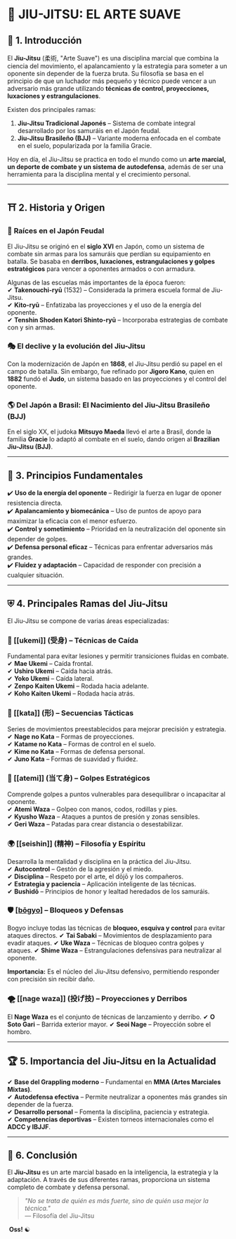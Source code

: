 # 🥋 JIU-JITSU: EL ARTE SUAVE

## 🌟 **1. Introducción**

El **Jiu-Jitsu** (柔術, "Arte Suave") es una disciplina marcial que combina la ciencia del movimiento, el apalancamiento y la estrategia para someter a un oponente sin depender de la fuerza bruta. Su filosofía se basa en el principio de que un luchador más pequeño y técnico puede vencer a un adversario más grande utilizando **técnicas de control, proyecciones, luxaciones y estrangulaciones**.

Existen dos principales ramas:

1. **Jiu-Jitsu Tradicional Japonés** – Sistema de combate integral desarrollado por los samuráis en el Japón feudal.
2. **Jiu-Jitsu Brasileño (BJJ)** – Variante moderna enfocada en el combate en el suelo, popularizada por la familia Gracie.

Hoy en día, el Jiu-Jitsu se practica en todo el mundo como un **arte marcial, un deporte de combate y un sistema de autodefensa**, además de ser una herramienta para la disciplina mental y el crecimiento personal.

---

## ⛩️ **2. Historia y Origen**

### 📜 **Raíces en el Japón Feudal**

El Jiu-Jitsu se originó en el **siglo XVI** en Japón, como un sistema de combate sin armas para los samuráis que perdían su equipamiento en batalla. Se basaba en **derribos, luxaciones, estrangulaciones y golpes estratégicos** para vencer a oponentes armados o con armadura.

Algunas de las escuelas más importantes de la época fueron:  
✔ **Takenouchi-ryū** (1532) – Considerada la primera escuela formal de Jiu-Jitsu.  
✔ **Kito-ryū** – Enfatizaba las proyecciones y el uso de la energía del oponente.  
✔ **Tenshin Shoden Katori Shinto-ryū** – Incorporaba estrategias de combate con y sin armas.

### 🎭 **El declive y la evolución del Jiu-Jitsu**

Con la modernización de Japón en **1868**, el Jiu-Jitsu perdió su papel en el campo de batalla. Sin embargo, fue refinado por **Jigoro Kano**, quien en **1882** fundó el **Judo**, un sistema basado en las proyecciones y el control del oponente.

### 🌎 **Del Japón a Brasil: El Nacimiento del Jiu-Jitsu Brasileño (BJJ)**

En el siglo XX, el judoka **Mitsuyo Maeda** llevó el arte a Brasil, donde la familia **Gracie** lo adaptó al combate en el suelo, dando origen al **Brazilian Jiu-Jitsu (BJJ)**.

---

## 🏰 **3. Principios Fundamentales**

✔️ **Uso de la energía del oponente** – Redirigir la fuerza en lugar de oponer resistencia directa.  
✔️ **Apalancamiento y biomecánica** – Uso de puntos de apoyo para maximizar la eficacia con el menor esfuerzo.  
✔️ **Control y sometimiento** – Prioridad en la neutralización del oponente sin depender de golpes.  
✔️ **Defensa personal eficaz** – Técnicas para enfrentar adversarios más grandes.  
✔️ **Fluidez y adaptación** – Capacidad de responder con precisión a cualquier situación.

---

## ⛨️ **4. Principales Ramas del Jiu-Jitsu**

El Jiu-Jitsu se compone de varias áreas especializadas:

### **🔄 [[ukemi]] (受身) – Técnicas de Caída**

Fundamental para evitar lesiones y permitir transiciones fluidas en combate.  
✔ **Mae Ukemi** – Caída frontal.  
✔ **Ushiro Ukemi** – Caída hacia atrás.  
✔ **Yoko Ukemi** – Caída lateral.  
✔ **Zenpo Kaiten Ukemi** – Rodada hacia adelante.  
✔ **Koho Kaiten Ukemi** – Rodada hacia atrás.

### **🥇 [[kata]] (形) – Secuencias Tácticas**

Series de movimientos preestablecidos para mejorar precisión y estrategia.  
✔ **Nage no Kata** – Formas de proyecciones.  
✔ **Katame no Kata** – Formas de control en el suelo.  
✔ **Kime no Kata** – Formas de defensa personal.  
✔ **Juno Kata** – Formas de suavidad y fluidez.

### **🌟 [[atemi]] (当て身) – Golpes Estratégicos**

Comprende golpes a puntos vulnerables para desequilibrar o incapacitar al oponente.  
✔ **Atemi Waza** – Golpeo con manos, codos, rodillas y pies.  
✔ **Kyusho Waza** – Ataques a puntos de presión y zonas sensibles.  
✔ **Geri Waza** – Patadas para crear distancia o desestabilizar.

### **🌍 [[seishin]] (精神) – Filosofía y Espíritu**

Desarrolla la mentalidad y disciplina en la práctica del Jiu-Jitsu.  
✔ **Autocontrol** – Gestón de la agresión y el miedo.  
✔ **Disciplina** – Respeto por el arte, el dōjō y los compañeros.  
✔ **Estrategia y paciencia** – Aplicación inteligente de las técnicas.  
✔ **Bushidō** – Principios de honor y lealtad heredados de los samuráis.

### **🛡️ [[bōgyo]](防御) – Bloqueos y Defensas**

Bogyo incluye todas las técnicas de **bloqueo, esquiva y control** para evitar ataques directos. 
✔ **Tai Sabaki** – Movimientos de desplazamiento para evadir ataques. 
✔ **Uke Waza** – Técnicas de bloqueo contra golpes y ataques. 
✔ **Shime Waza** – Estrangulaciones defensivas para neutralizar al oponente. 

**Importancia:** Es el núcleo del Jiu-Jitsu defensivo, permitiendo responder con precisión sin recibir daño. 

### **🌪️ [[nage waza]] (投げ技) – Proyecciones y Derribos**
El **Nage Waza** es el conjunto de técnicas de lanzamiento y derribo. 
✔ **O Soto Gari** – Barrida exterior mayor. 
✔ **Seoi Nage** – Proyección sobre el hombro.

---

## 🏆 **5. Importancia del Jiu-Jitsu en la Actualidad**

✔ **Base del Grappling moderno** – Fundamental en **MMA (Artes Marciales Mixtas)**.  
✔ **Autodefensa efectiva** – Permite neutralizar a oponentes más grandes sin depender de la fuerza.  
✔ **Desarrollo personal** – Fomenta la disciplina, paciencia y estrategia.  
✔ **Competencias deportivas** – Existen torneos internacionales como el **ADCC y IBJJF**.

---

## 🤝 **6. Conclusión**

El **Jiu-Jitsu** es un arte marcial basado en la inteligencia, la estrategia y la adaptación. A través de sus diferentes ramas, proporciona un sistema completo de combate y defensa personal.

> _"No se trata de quién es más fuerte, sino de quién usa mejor la técnica."_  
> — Filosofía del Jiu-Jitsu

️ **Oss!** ☯